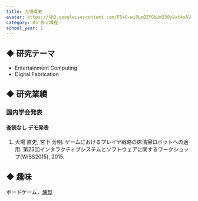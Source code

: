 ```yaml
---
title: 大場直史
avatar: https://lh3.googleusercontent.com/F5kO-wi8LmQZYGbUm230yVat4x6V-qh0kdNEnE-nkAHqsFS0H8TSzmtImbnE94ttbHUXz6MGgopBDz_3HJQuJkctbKK5tNqjDO_HSkCzT50-4RI5Z8gWIZ9dTduGdmjfOG05F63h0G2k3aPHR7A1tcu2MrLcTaD6DLqwQ1-doofJENKbyXlTmFdPL7kJj4yyNmunbIBpsUv0C3kTIXKcNW5tdPg8rENL-GPEnwUo9ldeJY9l69DSrAdflWIAadjkJ-AVUb0-UWxIjmM1yK6dFHKDeiG8jc_LQNfKQr-9K_A6AVM5hozvBjWrRLKpVWw1LDFVFRAz6b4arF9o_HPljA5VxbvdB239xxk1todb2DRoWE-Jh7c8fRX_AVwWi2-Qhqcv0bnFLI61QGf2RSWMt73-_R8RvSbktVDR5jWMQCwGyYHAIpJcIiUn5orGMYINqCduQZ4XxgO468rqWdaWwcmus9xbDptQz565I9YWztsx0X6qoncen2dOKlQrzSWGga0LY5W3Ni6R1mZxCYIwoo3JaTprAZI383NK1j8GQWJ6NyBjOdrW98-FsYpwjjY31H0gPtzDvqt_s0O-cpEUDUS0kkBBJ9Qsl-FSCoKcV6U2gmCJMRx-fA=s300
category: 03_修士課程
school_year: 1
---
```


## ◆ 研究テーマ
- Entertainment Computing
- Digital Fabrication

## ◆ 研究業績
### 国内学会発表
#### 査読なし デモ発表
1. 大場 直史, 宮下 芳明. ゲームにおけるプレイヤ戦略の床清掃ロボットへの適用. 第23回インタラクティブシステムとソフトウェアに関するワークショップ(WISS2015), 2015.

## ◆ 趣味
ボードゲーム，[燻製](http://portal.nifty.com/kiji/161019197846_1.htm)
